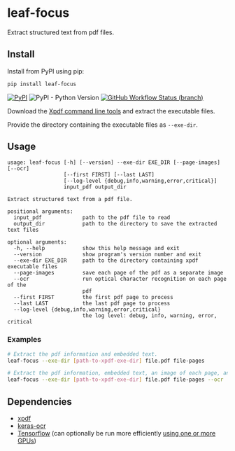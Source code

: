 # leaf-focus

Extract structured text from pdf files.

## Install

Install from PyPI using pip:

```bash
pip install leaf-focus
```

[![PyPI](https://img.shields.io/pypi/v/leaf-focus)](https://pypi.org/project/leaf-focus/)
![PyPI - Python Version](https://img.shields.io/pypi/pyversions/leaf-focus)
[![GitHub Workflow Status (branch)](https://img.shields.io/github/actions/workflow/status/anotherbyte-net/leaf-focus/test-package.yml?branch=main)](https://github.com/anotherbyte-net/leaf-focus/actions)

Download the [Xpdf command line tools](https://www.xpdfreader.com/download.html) and extract the executable files.

Provide the directory containing the executable files as `--exe-dir`.


## Usage

```text
usage: leaf-focus [-h] [--version] --exe-dir EXE_DIR [--page-images] [--ocr]
                  [--first FIRST] [--last LAST]
                  [--log-level {debug,info,warning,error,critical}]
                  input_pdf output_dir

Extract structured text from a pdf file.

positional arguments:
  input_pdf             path to the pdf file to read
  output_dir            path to the directory to save the extracted text files

optional arguments:
  -h, --help            show this help message and exit
  --version             show program's version number and exit
  --exe-dir EXE_DIR     path to the directory containing xpdf executable files
  --page-images         save each page of the pdf as a separate image
  --ocr                 run optical character recognition on each page of the
                        pdf
  --first FIRST         the first pdf page to process
  --last LAST           the last pdf page to process
  --log-level {debug,info,warning,error,critical}
                        the log level: debug, info, warning, error, critical
```

### Examples

```bash
# Extract the pdf information and embedded text.
leaf-focus --exe-dir [path-to-xpdf-exe-dir] file.pdf file-pages

# Extract the pdf information, embedded text, an image of each page, and Optical Character Recognition results of each page.
leaf-focus --exe-dir [path-to-xpdf-exe-dir] file.pdf file-pages --ocr
```

## Dependencies

- [xpdf](https://www.xpdfreader.com/download.html)
- [keras-ocr](https://github.com/faustomorales/keras-ocr)
- [Tensorflow](https://www.tensorflow.org) (can optionally be run more efficiently [using one or more GPUs](https://www.tensorflow.org/install/pip#hardware_requirements))
